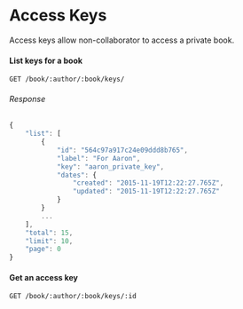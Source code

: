# Access Keys

Access keys allow non-collaborator to access a private book.

#### List keys for a book

```
GET /book/:author/:book/keys/
```


###### Response

```js
{
    "list": [
        {
            "id": "564c97a917c24e09ddd8b765",
            "label": "For Aaron",
            "key": "aaron_private_key",
            "dates": {
                "created": "2015-11-19T12:22:27.765Z",
                "updated": "2015-11-19T12:22:27.765Z"
            }
        }
        ...
    ],
    "total": 15,
    "limit": 10,
    "page": 0
}
```

#### Get an access key

```
GET /book/:author/:book/keys/:id
```
